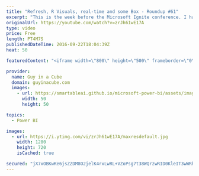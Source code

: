 ```yaml
---
title: "Refresh, R Visuals, real-time and some Box - Roundup #61"
excerpt: "This is the week before the Microsoft Ignite conference. I have some items that span from the cloud to on-premises.  Loading Data From Multiple Excel Workbooks Into Power BI–And Making Sure Data Refresh Works After Publishing (@technitrain) https://blog.crossjoin.co.uk/2016/09/19/loading-data-from-multiple-excel-workbooks-into-power-bi-and-making-sure-data-refresh-works-after-publishing/"
originalUrl: https://youtube.com/watch?v=zrJh61wE17A
type: video
price: Free
length: PT4M7S
publishedDateTime: 2016-09-22T18:04:39Z
heat: 50

featuredContent: "<iframe width=\"800\" height=\"500\" frameborder=\"0\" src=\"https://www.youtube.com/embed/zrJh61wE17A\" allow=\"accelerometer; autoplay; encrypted-media; gyroscope; picture-in-picture\" allowfullscreen></iframe>"

provider:
  name: Guy in a Cube
  domain: guyinacube.com
  images:
    - url: https://smartableai.github.io/microsoft-power-bi/assets/images/organizations/guyinacube.com-50x50.jpg
      width: 50
      height: 50

topics:
  - Power BI

images:
  - url: https://i.ytimg.com/vi/zrJh61wE17A/maxresdefault.jpg
    width: 1280
    height: 720
    isCached: true

secured: "jX7xOBKwKe6jsZZDM8O2jelK4rxLwRL+VZoPsg7t38WQrzwRID0KleIT3wWRhI7TaWo9VDsLO3GHQOqAzehRwE5D5C69tg2N/6rtUe0Xkd8Drmis/lATdX1E7KW8INN3D7/x+8yP4cEfo9os655xHeEqxV/cRMPwF2T0b0leH4yCTaIFkV0+xog4Z1/qP1314fxO7SOftouwYTTD41szQBU8jpzilIyD6W1pXY+Kj+e9Wvl1OuFoOgCr3g6LsxNrhPMdoMi/1FahW/t5NTtnDZJqQfFFnSO+Ghh5Qxr7QE3/WiZ1fn+/DaEMFsPI4CMwWgyZYziGrwAzc1sS1uaw7IkeJMrBr/hx+ntVfdo/+CSi+m8mVH2cLShJ2TLey928x0k7SQPBO3M524C5YGdviaSyNJfY2I3gbVi9upd3gIc=;PCBkE0ym7jTp2n9zBSL5wg=="
---
```


